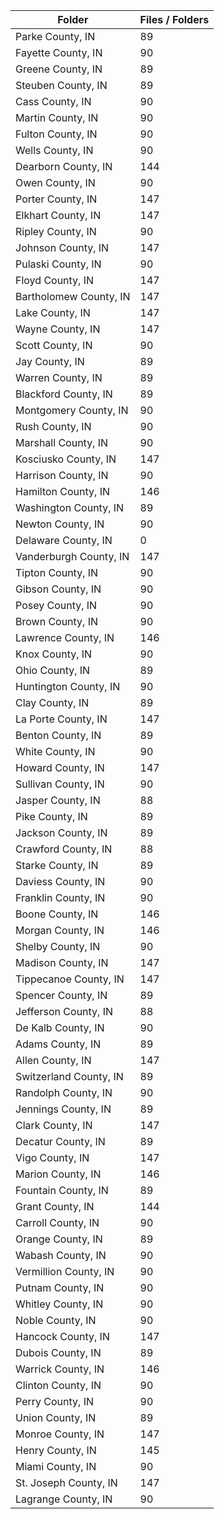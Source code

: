 | Folder                 |   Files / Folders |
|------------------------|-------------------|
| Parke County, IN       |                89 |
| Fayette County, IN     |                90 |
| Greene County, IN      |                89 |
| Steuben County, IN     |                89 |
| Cass County, IN        |                90 |
| Martin County, IN      |                90 |
| Fulton County, IN      |                90 |
| Wells County, IN       |                90 |
| Dearborn County, IN    |               144 |
| Owen County, IN        |                90 |
| Porter County, IN      |               147 |
| Elkhart County, IN     |               147 |
| Ripley County, IN      |                90 |
| Johnson County, IN     |               147 |
| Pulaski County, IN     |                90 |
| Floyd County, IN       |               147 |
| Bartholomew County, IN |               147 |
| Lake County, IN        |               147 |
| Wayne County, IN       |               147 |
| Scott County, IN       |                90 |
| Jay County, IN         |                89 |
| Warren County, IN      |                89 |
| Blackford County, IN   |                89 |
| Montgomery County, IN  |                90 |
| Rush County, IN        |                90 |
| Marshall County, IN    |                90 |
| Kosciusko County, IN   |               147 |
| Harrison County, IN    |                90 |
| Hamilton County, IN    |               146 |
| Washington County, IN  |                89 |
| Newton County, IN      |                90 |
| Delaware County, IN    |                 0 |
| Vanderburgh County, IN |               147 |
| Tipton County, IN      |                90 |
| Gibson County, IN      |                90 |
| Posey County, IN       |                90 |
| Brown County, IN       |                90 |
| Lawrence County, IN    |               146 |
| Knox County, IN        |                90 |
| Ohio County, IN        |                89 |
| Huntington County, IN  |                90 |
| Clay County, IN        |                89 |
| La Porte County, IN    |               147 |
| Benton County, IN      |                89 |
| White County, IN       |                90 |
| Howard County, IN      |               147 |
| Sullivan County, IN    |                90 |
| Jasper County, IN      |                88 |
| Pike County, IN        |                89 |
| Jackson County, IN     |                89 |
| Crawford County, IN    |                88 |
| Starke County, IN      |                89 |
| Daviess County, IN     |                90 |
| Franklin County, IN    |                90 |
| Boone County, IN       |               146 |
| Morgan County, IN      |               146 |
| Shelby County, IN      |                90 |
| Madison County, IN     |               147 |
| Tippecanoe County, IN  |               147 |
| Spencer County, IN     |                89 |
| Jefferson County, IN   |                88 |
| De Kalb County, IN     |                90 |
| Adams County, IN       |                89 |
| Allen County, IN       |               147 |
| Switzerland County, IN |                89 |
| Randolph County, IN    |                90 |
| Jennings County, IN    |                89 |
| Clark County, IN       |               147 |
| Decatur County, IN     |                89 |
| Vigo County, IN        |               147 |
| Marion County, IN      |               146 |
| Fountain County, IN    |                89 |
| Grant County, IN       |               144 |
| Carroll County, IN     |                90 |
| Orange County, IN      |                89 |
| Wabash County, IN      |                90 |
| Vermillion County, IN  |                90 |
| Putnam County, IN      |                90 |
| Whitley County, IN     |                90 |
| Noble County, IN       |                90 |
| Hancock County, IN     |               147 |
| Dubois County, IN      |                89 |
| Warrick County, IN     |               146 |
| Clinton County, IN     |                90 |
| Perry County, IN       |                90 |
| Union County, IN       |                89 |
| Monroe County, IN      |               147 |
| Henry County, IN       |               145 |
| Miami County, IN       |                90 |
| St. Joseph County, IN  |               147 |
| Lagrange County, IN    |                90 |